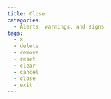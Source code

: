 ```yaml
---
title: Close
categories:
  - Alerts, warnings, and signs
tags:
  - x
  - delete
  - remove
  - reset
  - clear
  - cancel
  - close
  - exit
---
```

